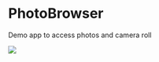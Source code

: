 PhotoBrowser
============

Demo app to access photos and camera roll

<img src="https://raw.github.com/tsunglintsai/PhotoBrowser/master/StoryBoard.png"/>
